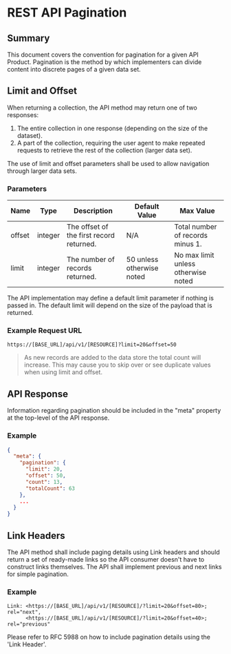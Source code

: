 # REST API Pagination

## Summary

This document covers the convention for pagination for a given API Product. Pagination is the method by which implementers can divide content into discrete pages of a given data set.

## Limit and Offset

When returning a collection, the API method may return one of two responses:1. The entire collection in one response (depending on the size of the dataset).
2. A part of the collection, requiring the user agent to make repeated requests to retrieve the rest of the collection (larger data set).The use of limit and offset parameters shall be used to allow navigation through larger data sets.

### Parameters

Name | Type | Description | Default Value | Max Value
---- | ---- | ----------- | ------------- | ---------
offset | integer | The offset of the first record returned. | N/A | Total number of records minus 1.
limit | integer | The number of records returned. | 50 unless otherwise noted | No max limit unless otherwise noted

The API implementation may define a default limit parameter if nothing is passed in. The default limit will depend on the size of the payload that is returned.

### Example Request URL

```
https://[BASE_URL]/api/v1/[RESOURCE]?limit=20&offset=50
```

> As new records are added to the data store the total count will increase. This may cause you to skip over or see duplicate values when using limit and offset.

## API Response

Information regarding pagination should be included in the "meta" property at the top-level of the API response.

### Example

```json
{  "meta": {    "pagination": {      "limit": 20,      "offset": 50,      "count": 13,      "totalCount": 63    },
    ...
  }
}
```

## Link Headers

The API method shall include paging details using Link headers and should return a set of ready-made links so the API consumer doesn't have to construct links themselves. The API shall implement previous and next links for simple pagination.

### Example

```
Link: <https://[BASE_URL]/api/v1/[RESOURCE]/?limit=20&offset=80>; rel="next",      <https://[BASE_URL]/api/v1/[RESOURCE]/?limit=20&offset=40>; rel="previous"
```
Please refer to RFC 5988 on how to include pagination details using the 'Link Header'.
